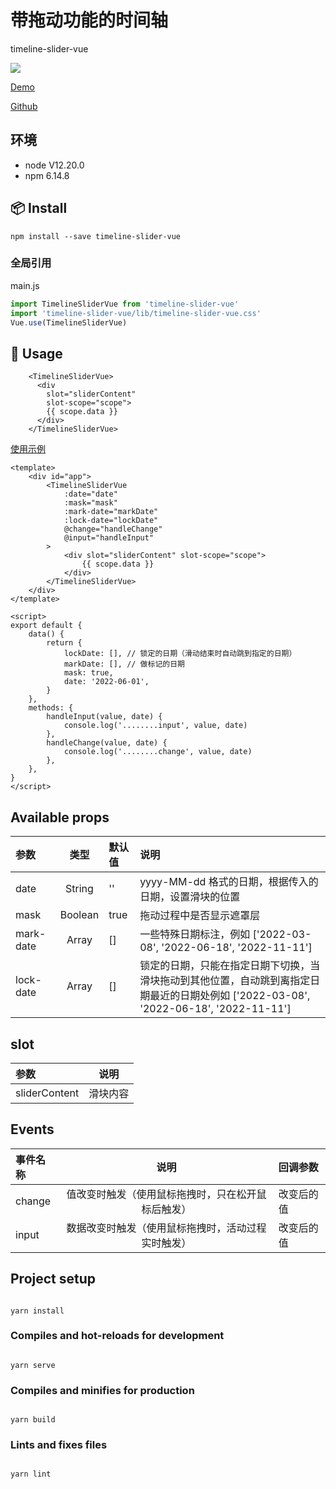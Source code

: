 # 带拖动功能的时间轴

timeline-slider-vue

![](https://tva1.sinaimg.cn/large/e6c9d24ely1h30killxsuj21ks08qq3m.jpg)

[Demo](https://liuzhenghe30265.github.io/timeline-slider-vue/)

[Github](https://github.com/liuzhenghe30265/timeline-slider-vue.git)

## 环境

-   node V12.20.0
-   npm 6.14.8

## 📦 Install

```
npm install --save timeline-slider-vue
```

### 全局引用

main.js

```js
import TimelineSliderVue from 'timeline-slider-vue'
import 'timeline-slider-vue/lib/timeline-slider-vue.css'
Vue.use(TimelineSliderVue)
```

## 🔧 Usage

```
    <TimelineSliderVue>
      <div
        slot="sliderContent"
        slot-scope="scope">
        {{ scope.data }}
      </div>
    </TimelineSliderVue>
```

[使用示例](https://github.com/liuzhenghe30265/timeline-slider-vue/blob/main/examples/App.vue)

```vue
<template>
	<div id="app">
		<TimelineSliderVue
			:date="date"
			:mask="mask"
			:mark-date="markDate"
			:lock-date="lockDate"
			@change="handleChange"
			@input="handleInput"
		>
			<div slot="sliderContent" slot-scope="scope">
				{{ scope.data }}
			</div>
		</TimelineSliderVue>
	</div>
</template>

<script>
export default {
	data() {
		return {
			lockDate: [], // 锁定的日期（滑动结束时自动跳到指定的日期）
			markDate: [], // 做标记的日期
			mask: true,
			date: '2022-06-01',
		}
	},
	methods: {
		handleInput(value, date) {
			console.log('........input', value, date)
		},
		handleChange(value, date) {
			console.log('........change', value, date)
		},
	},
}
</script>
```

## Available props

| **参数**  | **类型** | **默认值** | **说明**                                                                                                                              |
| :-------- | :------: | :--------- | :------------------------------------------------------------------------------------------------------------------------------------ |
| date      |  String  | ''         | yyyy-MM-dd 格式的日期，根据传入的日期，设置滑块的位置                                                                                 |
| mask      | Boolean  | true       | 拖动过程中是否显示遮罩层                                                                                                              |
| mark-date |  Array   | []         | 一些特殊日期标注，例如 ['2022-03-08', '2022-06-18', '2022-11-11']                                                                     |
| lock-date |  Array   | []         | 锁定的日期，只能在指定日期下切换，当滑块拖动到其他位置，自动跳到离指定日期最近的日期处例如 ['2022-03-08', '2022-06-18', '2022-11-11'] |

## slot

| **参数**      | **说明** |
| :------------ | :------: |
| sliderContent | 滑块内容 |

## Events

| **事件名称** |                      **说明**                      | **回调参数** |
| :----------- | :------------------------------------------------: | :----------- |
| change       | 值改变时触发（使用鼠标拖拽时，只在松开鼠标后触发） | 改变后的值   |
| input        | 数据改变时触发（使用鼠标拖拽时，活动过程实时触发） | 改变后的值   |

## Project setup

```

yarn install

```

### Compiles and hot-reloads for development

```

yarn serve

```

### Compiles and minifies for production

```

yarn build

```

### Lints and fixes files

```

yarn lint

```
